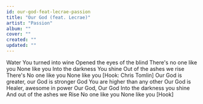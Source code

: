 ```yaml
---
id: our-god-feat-lecrae-passion
title: "Our God (feat. Lecrae)"
artist: "Passion"
album: ""
cover: ""
created: ""
updated: ""
---
```


Water You turned into wine
Opened the eyes of the blind
There's no one like you
None like you
Into the darkness You shine
Out of the ashes we rise
There's No one like you
None like you
[Hook: Chris Tomlin]
Our God is greater, our God is stronger
God You are higher than any other
Our God is Healer, awesome in power
Our God, Our God
Into the darkness you shine
And out of the ashes we Rise
No one like you
None like you
[Hook]